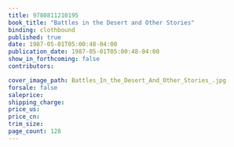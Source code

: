 ```yaml
---
title: 9780811210195
book_title: "Battles in the Desert and Other Stories"
binding: clothbound
published: true
date: 1987-05-01T05:00:48-04:00
publication_date: 1987-05-01T05:00:48-04:00
show_in_forthcoming: false
contributors:

cover_image_path: Battles_In_the_Desert_And_Other_Stories_.jpg
forsale: false
saleprice:
shipping_charge:
price_us:
price_cn:
trim_size:
page_count: 128
---
```


